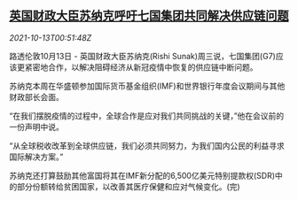<!--1634086863000-->
[英国财政大臣苏纳克呼吁七国集团共同解决供应链问题](https://cn.reuters.com/article/britain-calls-g7-supply-chain-1013-wedn-idCNKBS2H301G)
------

<div><i>2021-10-13T00:51:48Z</i></div><p>路透伦敦10月13日 - 英国财政大臣苏纳克(Rishi Sunak)周三说，七国集团(G7)应该更紧密地合作，以解决阻碍经济从新冠疫情中恢复的供应链中断问题。</p><p>苏纳克本周在华盛顿参加国际货币基金组织(IMF)和世界银行年度会议期间与其他财政部长会面。</p><p>“在我们摆脱疫情的过程中，全球合作是应对我们共同挑战的关键，”他在会议前的一份声明中说。</p><p>“从全球税收改革到全球供应链，我们必须共同努力，为我们国内公民的利益寻求国际解决方案。”</p><p>苏纳克还打算鼓励其他富国将其在IMF新分配的6,500亿美元特别提款权(SDR)中的部分份额转给贫困国家，以改善其医疗保健和应对气候变化。(完)</p>
